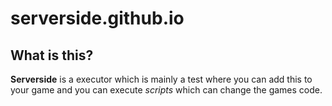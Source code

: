 # serverside.github.io

## What is this?
__Serverside__ is a executor which is mainly a test where you can add this to your game and you can execute *scripts* which can change the games code.
